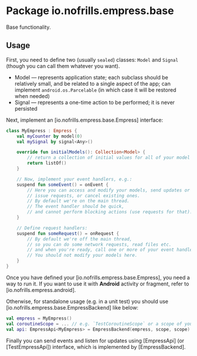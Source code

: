 # Package io.nofrills.empress.base

Base functionality.

## Usage

First, you need to define two (usually `sealed`) classes: `Model` and `Signal`
(though you can call them whatever you want).

- Model — represents application state;
    each subclass should be relatively small, and be related to a single aspect of the app;
    can implement `android.os.Parcelable` (in which case it will be restored when needed) 
- Signal — represents a one-time action to be performed; it is never persisted

Next, implement an [io.nofrills.empress.base.Empress] interface:

```kotlin
class MyEmpress : Empress {
    val myCounter by model(0)
    val mySignal by signal<Any>()

    override fun initialModels(): Collection<Model> {
        // return a collection of initial values for all of your model classes
        return listOf()
    }

    // Now, implement your event handlers, e.g.:
    suspend fun someEvent() = onEvent {
        // Here you can access and modify your models, send updates or signals,
        // issue requests, or cancel existing ones.
        // By default we're on the main thread.
        // The event handler should be quick, 
        // and cannot perform blocking actions (use requests for that).
    }

    // Define request handlers:
    suspend fun someRequest() = onRequest {
        // By default we're off the main thread,
        // so you can do some network requests, read files etc.
        // and when you're ready, call one or more of your event handlers.
        // You should not modify your models here.
    }
}
```

Once you have defined your [io.nofrills.empress.base.Empress], you need a way to run it.
If you want to use it with __Android__ activity or fragment, refer to [io.nofrills.empress.android].

Otherwise, for standalone usage (e.g. in a unit test)
you should use [io.nofrills.empress.base.EmpressBackend] like below:

```kotlin
val empress = MyEmpress()
val coroutineScope = ... // e.g. `TestCoroutineScope` or a scope of your activity/fragment
val api: EmpressApi<MyEmpress> = EmpressBackend(empress, scope, scope)
```

Finally you can send events and listen for updates using [EmpressApi]
(or [TestEmpressApi]) interface, which is implemented by [EmpressBackend].
